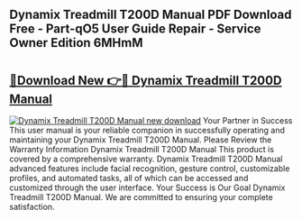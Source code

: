 ## Dynamix Treadmill T200D Manual PDF Download Free - Part-qO5 User Guide Repair - Service Owner Edition 6MHmM

# <h2><a href="http://bc9935.oget.top/?id=Dynamix+Treadmill+T200D+Manual">🔗Download New 👉🔴 Dynamix Treadmill T200D Manual</a></h2>

[![Dynamix Treadmill T200D Manual new download](https://i.imgur.com/5g1atiW.png)](http://bc9935.oget.top/?id=Dynamix+Treadmill+T200D+Manual)
Your Partner in Success This user manual is your reliable companion in successfully operating and maintaining your Dynamix Treadmill T200D Manual. Please Review the Warranty Information Dynamix Treadmill T200D Manual This product is covered by a comprehensive warranty. Dynamix Treadmill T200D Manual advanced features include facial recognition, gesture control, customizable profiles, and automated tasks, all of which can be accessed and customized through the user interface. Your Success is Our Goal Dynamix Treadmill T200D Manual. We are committed to ensuring your complete satisfaction.
